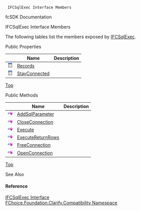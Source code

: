 ﻿     IFCSqlExec Interface Members                                                   

fcSDK Documentation

IFCSqlExec Interface Members

The following tables list the members exposed by [IFCSqlExec](FChoice.Foundation.Clarify.Compatibility~FChoice.Foundation.Clarify.Compatibility.IFCSqlExec.md).

Public Properties

|   | Name | Description |
| --- | --- | --- |
| ![ Property](dotnetimages/Property.png) | [Records](FChoice.Foundation.Clarify.Compatibility~FChoice.Foundation.Clarify.Compatibility.IFCSqlExec~Records.md) |   |
| ![ Property](dotnetimages/Property.png) | [StayConnected](FChoice.Foundation.Clarify.Compatibility~FChoice.Foundation.Clarify.Compatibility.IFCSqlExec~StayConnected.md) |   |

[Top](#top)

Public Methods

|   | Name | Description |
| --- | --- | --- |
| ![ Method](dotnetimages/Method.png) | [AddSqlParameter](FChoice.Foundation.Clarify.Compatibility~FChoice.Foundation.Clarify.Compatibility.IFCSqlExec~AddSqlParameter.md) |   |
| ![ Method](dotnetimages/Method.png) | [CloseConnection](FChoice.Foundation.Clarify.Compatibility~FChoice.Foundation.Clarify.Compatibility.IFCSqlExec~CloseConnection.md) |   |
| ![ Method](dotnetimages/Method.png) | [Execute](FChoice.Foundation.Clarify.Compatibility~FChoice.Foundation.Clarify.Compatibility.IFCSqlExec~Execute.md) |   |
| ![ Method](dotnetimages/Method.png) | [ExecuteReturnRows](FChoice.Foundation.Clarify.Compatibility~FChoice.Foundation.Clarify.Compatibility.IFCSqlExec~ExecuteReturnRows.md) |   |
| ![ Method](dotnetimages/Method.png) | [FreeConnection](FChoice.Foundation.Clarify.Compatibility~FChoice.Foundation.Clarify.Compatibility.IFCSqlExec~FreeConnection.md) |   |
| ![ Method](dotnetimages/Method.png) | [OpenConnection](FChoice.Foundation.Clarify.Compatibility~FChoice.Foundation.Clarify.Compatibility.IFCSqlExec~OpenConnection.md) |   |

[Top](#top)

See Also

#### Reference

[IFCSqlExec Interface](FChoice.Foundation.Clarify.Compatibility~FChoice.Foundation.Clarify.Compatibility.IFCSqlExec.md)  
[FChoice.Foundation.Clarify.Compatibility Namespace](FChoice.Foundation.Clarify.Compatibility~FChoice.Foundation.Clarify.Compatibility_namespace.md)